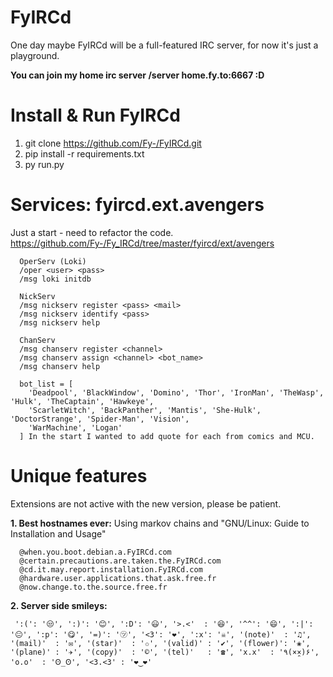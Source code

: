 FyIRCd
======

One day maybe FyIRCd will be a full-featured IRC server, for now it's just a playground. 

**You can join my home irc server /server home.fy.to:6667 :D**

# Install & Run FyIRCd
1. git clone https://github.com/Fy-/FyIRCd.git
2. pip install -r requirements.txt
3. py run.py

# Services: fyircd.ext.avengers
Just a start - need to refactor the code.
https://github.com/Fy-/Fy_IRCd/tree/master/fyircd/ext/avengers
```
  OperServ (Loki)
  /oper <user> <pass>
  /msg loki initdb
  
  NickServ
  /msg nickserv register <pass> <mail>
  /msg nickserv identify <pass>
  /msg nickserv help
  
  ChanServ
  /msg chanserv register <channel>
  /msg chanserv assign <channel> <bot_name>
  /msg chanserv help
  
  bot_list = [
    'Deadpool', 'BlackWindow', 'Domino', 'Thor', 'IronMan', 'TheWasp', 'Hulk', 'TheCaptain', 'Hawkeye',
    'ScarletWitch', 'BackPanther', 'Mantis', 'She-Hulk', 'DoctorStrange', 'Spider-Man', 'Vision',
    'WarMachine', 'Logan'
  ] In the start I wanted to add quote for each from comics and MCU.
```

# Unique features
Extensions are not active with the new version, please be patient.

__1. Best hostnames ever:__ Using markov chains and "GNU/Linux: Guide to Installation and Usage"
```
  @when.you.boot.debian.a.FyIRCd.com
  @certain.precautions.are.taken.the.FyIRCd.com
  @cd.it.may.report.installation.FyIRCd.com
  @hardware.user.applications.that.ask.free.fr
  @now.change.to.the.source.free.fr
```
__2. Server side smileys:__
```
 ':(': '😒', ':)': '😊', ':D': '😃', '>.<'  : '😆', '^^': '😄', ':|': '😐', ':p': '😋', '=)': '㋡', '<3': '❤', ':x': '☠', '(note)'  : '♫', '(mail)'  : '✉', '(star)'  : '✩', '(valid)' : '✔', '(flower)': '❀', '(plane)' : '✈', '(copy)'  : '©', '(tel)'   : '☎', 'x.x'  : '٩(×̯×)۶', 'o.o'  : 'Ꙩ_Ꙩ', '<3.<3' : '❤‿❤'
```


